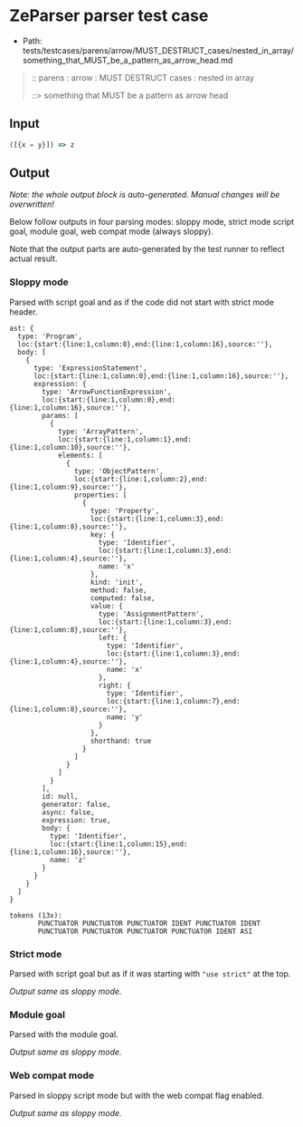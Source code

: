 # ZeParser parser test case

- Path: tests/testcases/parens/arrow/MUST_DESTRUCT_cases/nested_in_array/something_that_MUST_be_a_pattern_as_arrow_head.md

> :: parens : arrow : MUST DESTRUCT cases : nested in array
>
> ::> something that MUST be a pattern as arrow head

## Input

`````js
([{x = y}]) => z
`````

## Output

_Note: the whole output block is auto-generated. Manual changes will be overwritten!_

Below follow outputs in four parsing modes: sloppy mode, strict mode script goal, module goal, web compat mode (always sloppy).

Note that the output parts are auto-generated by the test runner to reflect actual result.

### Sloppy mode

Parsed with script goal and as if the code did not start with strict mode header.

`````
ast: {
  type: 'Program',
  loc:{start:{line:1,column:0},end:{line:1,column:16},source:''},
  body: [
    {
      type: 'ExpressionStatement',
      loc:{start:{line:1,column:0},end:{line:1,column:16},source:''},
      expression: {
        type: 'ArrowFunctionExpression',
        loc:{start:{line:1,column:0},end:{line:1,column:16},source:''},
        params: [
          {
            type: 'ArrayPattern',
            loc:{start:{line:1,column:1},end:{line:1,column:10},source:''},
            elements: [
              {
                type: 'ObjectPattern',
                loc:{start:{line:1,column:2},end:{line:1,column:9},source:''},
                properties: [
                  {
                    type: 'Property',
                    loc:{start:{line:1,column:3},end:{line:1,column:8},source:''},
                    key: {
                      type: 'Identifier',
                      loc:{start:{line:1,column:3},end:{line:1,column:4},source:''},
                      name: 'x'
                    },
                    kind: 'init',
                    method: false,
                    computed: false,
                    value: {
                      type: 'AssignmentPattern',
                      loc:{start:{line:1,column:3},end:{line:1,column:8},source:''},
                      left: {
                        type: 'Identifier',
                        loc:{start:{line:1,column:3},end:{line:1,column:4},source:''},
                        name: 'x'
                      },
                      right: {
                        type: 'Identifier',
                        loc:{start:{line:1,column:7},end:{line:1,column:8},source:''},
                        name: 'y'
                      }
                    },
                    shorthand: true
                  }
                ]
              }
            ]
          }
        ],
        id: null,
        generator: false,
        async: false,
        expression: true,
        body: {
          type: 'Identifier',
          loc:{start:{line:1,column:15},end:{line:1,column:16},source:''},
          name: 'z'
        }
      }
    }
  ]
}

tokens (13x):
       PUNCTUATOR PUNCTUATOR PUNCTUATOR IDENT PUNCTUATOR IDENT
       PUNCTUATOR PUNCTUATOR PUNCTUATOR PUNCTUATOR IDENT ASI
`````

### Strict mode

Parsed with script goal but as if it was starting with `"use strict"` at the top.

_Output same as sloppy mode._

### Module goal

Parsed with the module goal.

_Output same as sloppy mode._

### Web compat mode

Parsed in sloppy script mode but with the web compat flag enabled.

_Output same as sloppy mode._
